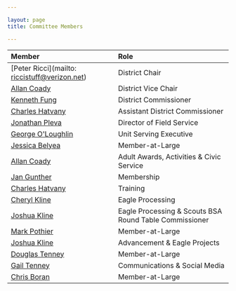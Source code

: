 ```yaml
---

layout: page
title: Committee Members

---
```


|Member|Role|
|:---|:---|
|[Peter Ricci](mailto: riccistuff@verizon.net)|District Chair|
|[Allan Coady](mailto:allan_coady@raytheon.com)|District Vice Chair|
|[Kenneth Fung](mailto:ksfung3@yahoo.com)|District Commissioner|
|[Charles Hatvany](mailto:charles@hatvany.com)|Assistant District Commissioner|
|[Jonathan Pleva](mailto:jonathan.pleve@scouting.org)|Director of Field Service|
|[George O'Loughlin](mailto:george.oloughlin@scouting.org)|Unit Serving Executive|
|[Jessica Belyea](mailto:jessycamay@comcast.net)|Member-at-Large|
|[Allan Coady](mailto:allan_coady@raytheon.com)|Adult Awards, Activities & Civic Service|
|[Jan Gunther](mailto:jan@gunther.com)|Membership|
|[Charles Hatvany](mailto:charles@hatvany.com)|Training|
|[Cheryl Kline](mailto:cherylk519@gmail.com)|Eagle Processing|	
|[Joshua Kline](mailto:fl.eagle.coordinator@gmail.com)|Eagle Processing & Scouts BSA Round Table Commissioner|
|[Mark Pothier](mailto:guggins@yahoo.com)|Member-at-Large|
|[Joshua Kline](mailto:fl.eagle.coordinator@gmail.com)|Advancement & Eagle Projects|
|[Douglas Tenney](mailto:thetenneys@yahoo.com)|Member-at-Large|
|[Gail Tenney](mailto:gegail@yahoo.com)|Communications & Social Media|
|[Chris Boran](mailto:cboran@flintlockscouting.org)|Member-at-Large|
